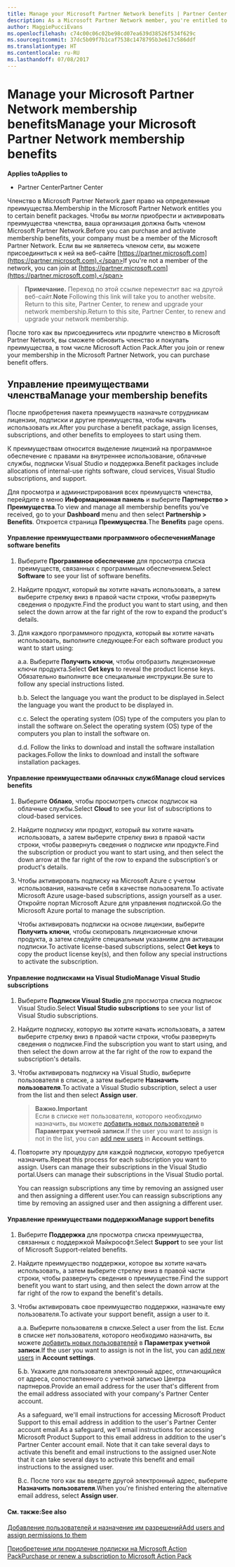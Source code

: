 ```yaml
---
title: Manage your Microsoft Partner Network benefits | Partner Center
description: As a Microsoft Partner Network member, you're entitled to certain membership benefits. Explains how to activate and manage your membership benefits on Partner Center.
author: MaggiePucciEvans
ms.openlocfilehash: c74c00c06c02be98cd07ea639d38526f534f629c
ms.sourcegitcommit: 37dc5b09f7b1caf7538c1478795b3e617c586ddf
ms.translationtype: HT
ms.contentlocale: ru-RU
ms.lasthandoff: 07/08/2017
---
```

# <a name="manage-your-microsoft-partner-network-membership-benefits"></a><span data-ttu-id="e1b46-104">Manage your Microsoft Partner Network membership benefits</span><span class="sxs-lookup"><span data-stu-id="e1b46-104">Manage your Microsoft Partner Network membership benefits</span></span>

**<span data-ttu-id="e1b46-105">Applies to</span><span class="sxs-lookup"><span data-stu-id="e1b46-105">Applies to</span></span>**

-  <span data-ttu-id="e1b46-106">Partner Center</span><span class="sxs-lookup"><span data-stu-id="e1b46-106">Partner Center</span></span>

<span data-ttu-id="e1b46-107">Членство в Microsoft Partner Network дает право на определенные преимущества.</span><span class="sxs-lookup"><span data-stu-id="e1b46-107">Membership in the Microsoft Partner Network entitles you to certain benefit packages.</span></span> <span data-ttu-id="e1b46-108">Чтобы вы могли приобрести и активировать преимущества членства, ваша организация должна быть членом Microsoft Partner Network.</span><span class="sxs-lookup"><span data-stu-id="e1b46-108">Before you can purchase and activate membership benefits, your company must be a member of the Microsoft Partner Network.</span></span> <span data-ttu-id="e1b46-109">Если вы не являетесь членом сети, вы можете присоединиться к ней на веб-сайте [https://partner.microsoft.com](https://partner.microsoft.com).</span><span class="sxs-lookup"><span data-stu-id="e1b46-109">If you're not a member of the network, you can join at [https://partner.microsoft.com](https://partner.microsoft.com).</span></span>

><span data-ttu-id="e1b46-110">**Примечание.** Переход по этой ссылке переместит вас на другой веб-сайт.</span><span class="sxs-lookup"><span data-stu-id="e1b46-110">**Note** Following this link will take you to another website.</span></span> <span data-ttu-id="e1b46-111">Return to this site, Partner Center, to renew and upgrade your network membership.</span><span class="sxs-lookup"><span data-stu-id="e1b46-111">Return to this site, Partner Center, to renew and upgrade your network membership.</span></span>

<span data-ttu-id="e1b46-112">После того как вы присоединитесь или продлите членство в Microsoft Partner Network, вы сможете обновить членство и покупать преимущества, в том числе Microsoft Action Pack.</span><span class="sxs-lookup"><span data-stu-id="e1b46-112">After you join or renew your membership in the Microsoft Partner Network, you can purchase benefit offers.</span></span>


## <a name="manage-your-membership-benefits"></a><span data-ttu-id="e1b46-113">Управление преимуществами членства</span><span class="sxs-lookup"><span data-stu-id="e1b46-113">Manage your membership benefits</span></span>

<span data-ttu-id="e1b46-114">После приобретения пакета преимуществ назначьте сотрудникам лицензии, подписки и другие преимущества, чтобы начать использовать их.</span><span class="sxs-lookup"><span data-stu-id="e1b46-114">After you purchase a benefit package, assign licenses, subscriptions, and other benefits to employees to start using them.</span></span> 

<span data-ttu-id="e1b46-115">К преимуществам относится выделение лицензий на программное обеспечение с правами на внутреннее использование, облачные службы, подписки Visual Studio и поддержка.</span><span class="sxs-lookup"><span data-stu-id="e1b46-115">Benefit packages include allocations of internal-use rights software, cloud services, Visual Studio subscriptions, and support.</span></span> 

<span data-ttu-id="e1b46-116">Для просмотра и администрирования всех преимуществ членства, перейдите в меню **Информационная панель** и выберите **Партнерство > Преимущества**.</span><span class="sxs-lookup"><span data-stu-id="e1b46-116">To view and manage all membership benefits you've received, go to your **Dashboard** menu and then select **Partnership > Benefits**.</span></span> <span data-ttu-id="e1b46-117">Откроется страница **Преимущества**.</span><span class="sxs-lookup"><span data-stu-id="e1b46-117">The **Benefits** page opens.</span></span> 

#### <a name="manage-software-benefits"></a><span data-ttu-id="e1b46-118">Управление преимуществами программного обеспечения</span><span class="sxs-lookup"><span data-stu-id="e1b46-118">Manage software benefits</span></span>

1.  <span data-ttu-id="e1b46-119">Выберите **Программное обеспечение** для просмотра списка преимуществ, связанных с программным обеспечением.</span><span class="sxs-lookup"><span data-stu-id="e1b46-119">Select **Software** to see your list of software benefits.</span></span> 

2.  <span data-ttu-id="e1b46-120">Найдите продукт, который вы хотите начать использовать, а затем выберите стрелку вниз в правой части строки, чтобы развернуть сведения о продукте.</span><span class="sxs-lookup"><span data-stu-id="e1b46-120">Find the product you want to start using, and then select the down arrow at the far right of the row to expand the product's details.</span></span> 

3. <span data-ttu-id="e1b46-121">Для каждого программного продукта, который вы хотите начать использовать, выполните следующее:</span><span class="sxs-lookup"><span data-stu-id="e1b46-121">For each software product you want to start using:</span></span>

    <span data-ttu-id="e1b46-122">а.</span><span class="sxs-lookup"><span data-stu-id="e1b46-122">a.</span></span> <span data-ttu-id="e1b46-123">Выберите **Получить ключи**, чтобы отобразить лицензионные ключи продукта.</span><span class="sxs-lookup"><span data-stu-id="e1b46-123">Select **Get keys** to reveal the product license keys.</span></span> <span data-ttu-id="e1b46-124">Обязательно выполните все специальные инструкции.</span><span class="sxs-lookup"><span data-stu-id="e1b46-124">Be sure to follow any special instructions listed.</span></span>

    <span data-ttu-id="e1b46-125">b.</span><span class="sxs-lookup"><span data-stu-id="e1b46-125">b.</span></span> <span data-ttu-id="e1b46-126">Select the language you want the product to be displayed in.</span><span class="sxs-lookup"><span data-stu-id="e1b46-126">Select the language you want the product to be displayed in.</span></span>

    <span data-ttu-id="e1b46-127">c.</span><span class="sxs-lookup"><span data-stu-id="e1b46-127">c.</span></span> <span data-ttu-id="e1b46-128">Select the operating system (OS) type of the computers you plan to install the software on.</span><span class="sxs-lookup"><span data-stu-id="e1b46-128">Select the operating system (OS) type of the computers you plan to install the software on.</span></span>

    <span data-ttu-id="e1b46-129">d.</span><span class="sxs-lookup"><span data-stu-id="e1b46-129">d.</span></span> <span data-ttu-id="e1b46-130">Follow the links to download and install the software installation packages.</span><span class="sxs-lookup"><span data-stu-id="e1b46-130">Follow the links to download and install the software installation packages.</span></span>


#### <a name="manage-cloud-services-benefits"></a><span data-ttu-id="e1b46-131">Управление преимуществами облачных служб</span><span class="sxs-lookup"><span data-stu-id="e1b46-131">Manage cloud services benefits</span></span>

1. <span data-ttu-id="e1b46-132">Выберите **Облако**, чтобы просмотреть список подписок на облачные службы.</span><span class="sxs-lookup"><span data-stu-id="e1b46-132">Select **Cloud** to see your list of subscriptions to cloud-based services.</span></span>

2. <span data-ttu-id="e1b46-133">Найдите подписку или продукт, который вы хотите начать использовать, а затем выберите стрелку вниз в правой части строки, чтобы развернуть сведения о подписке или продукте.</span><span class="sxs-lookup"><span data-stu-id="e1b46-133">Find the subscription or product you want to start using, and then select the down arrow at the far right of the row to expand the subscription's or product's details.</span></span> 

3. <span data-ttu-id="e1b46-134">Чтобы активировать подписку на Microsoft Azure с учетом использования, назначьте себя в качестве пользователя.</span><span class="sxs-lookup"><span data-stu-id="e1b46-134">To activate Microsoft Azure usage-based subscriptions, assign yourself as a user.</span></span> <span data-ttu-id="e1b46-135">Откройте портал Microsoft Azure для управления подпиской.</span><span class="sxs-lookup"><span data-stu-id="e1b46-135">Go the Microsoft Azure portal to manage the subscription.</span></span>

    <span data-ttu-id="e1b46-136">Чтобы активировать подписки на основе лицензии, выберите **Получить ключи**, чтобы скопировать лицензионные ключи продукта, а затем следуйте специальным указаниям для активации подписки.</span><span class="sxs-lookup"><span data-stu-id="e1b46-136">To activate license-based subscriptions, select **Get keys** to copy the product license key(s), and then follow any special instructions to activate the subscription.</span></span>  


#### <a name="manage-visual-studio-subscriptions"></a><span data-ttu-id="e1b46-137">Управление подписками на Visual Studio</span><span class="sxs-lookup"><span data-stu-id="e1b46-137">Manage Visual Studio subscriptions</span></span>

1. <span data-ttu-id="e1b46-138">Выберите **Подписки Visual Studio** для просмотра списка подписок Visual Studio.</span><span class="sxs-lookup"><span data-stu-id="e1b46-138">Select **Visual Studio subscriptions** to see your list of Visual Studio subscriptions.</span></span> 

2. <span data-ttu-id="e1b46-139">Найдите подписку, которую вы хотите начать использовать, а затем выберите стрелку вниз в правой части строки, чтобы развернуть сведения о подписке.</span><span class="sxs-lookup"><span data-stu-id="e1b46-139">Find the subscription you want to start using, and then select the down arrow at the far right of the row to expand the subscription's details.</span></span> 

3. <span data-ttu-id="e1b46-140">Чтобы активировать подписку на Visual Studio, выберите пользователя в списке, а затем выберите **Назначить пользователя**.</span><span class="sxs-lookup"><span data-stu-id="e1b46-140">To activate a Visual Studio subscription, select a user from the list and then select **Assign user**.</span></span> 

    >**<span data-ttu-id="e1b46-141">Важно.</span><span class="sxs-lookup"><span data-stu-id="e1b46-141">Important</span></span>**<br>
<span data-ttu-id="e1b46-142">Если в списке нет пользователя, которого необходимо назначить, вы можете [добавить новых пользователей](create-user-accounts-and-set-permissions.md) в **Параметрах учетной записи**.</span><span class="sxs-lookup"><span data-stu-id="e1b46-142">If the user you want to assign is not in the list, you can [add new users](create-user-accounts-and-set-permissions.md) in **Account settings**.</span></span>

3. <span data-ttu-id="e1b46-143">Повторите эту процедуру для каждой подписки, которую требуется назначить.</span><span class="sxs-lookup"><span data-stu-id="e1b46-143">Repeat this process for each subscription you want to assign.</span></span> <span data-ttu-id="e1b46-144">Users can manage their subscriptions in the Visual Studio portal.</span><span class="sxs-lookup"><span data-stu-id="e1b46-144">Users can manage their subscriptions in the Visual Studio portal.</span></span> 

    <span data-ttu-id="e1b46-145">You can reassign subscriptions any time by removing an assigned user and then assigning a different user.</span><span class="sxs-lookup"><span data-stu-id="e1b46-145">You can reassign subscriptions any time by removing an assigned user and then assigning a different user.</span></span> 


#### <a name="manage-support-benefits"></a><span data-ttu-id="e1b46-146">Управление преимуществами поддержки</span><span class="sxs-lookup"><span data-stu-id="e1b46-146">Manage support benefits</span></span>

1. <span data-ttu-id="e1b46-147">Выберите **Поддержка** для просмотра списка преимущества, связанных с поддержкой Майкрософт.</span><span class="sxs-lookup"><span data-stu-id="e1b46-147">Select **Support** to see your list of Microsoft Support-related benefits.</span></span> 

2. <span data-ttu-id="e1b46-148">Найдите преимущество поддержки, которое вы хотите начать использовать, а затем выберите стрелку вниз в правой части строки, чтобы развернуть сведения о преимуществе.</span><span class="sxs-lookup"><span data-stu-id="e1b46-148">Find the support benefit you want to start using, and then select the down arrow at the far right of the row to expand the benefit's details.</span></span> 

3. <span data-ttu-id="e1b46-149">Чтобы активировать свое преимущество поддержки, назначьте ему пользователя.</span><span class="sxs-lookup"><span data-stu-id="e1b46-149">To activate your support benefit, assign a user to it.</span></span> 
   
    <span data-ttu-id="e1b46-150">а.</span><span class="sxs-lookup"><span data-stu-id="e1b46-150">a.</span></span>  <span data-ttu-id="e1b46-151">Выберите пользователя в списке.</span><span class="sxs-lookup"><span data-stu-id="e1b46-151">Select a user from the list.</span></span> <span data-ttu-id="e1b46-152">Если в списке нет пользователя, которого необходимо назначить, вы можете [добавить новых пользователей](create-user-accounts-and-set-permissions.md) в **Параметрах учетной записи**.</span><span class="sxs-lookup"><span data-stu-id="e1b46-152">If the user you want to assign is not in the list, you can [add new users](create-user-accounts-and-set-permissions.md) in **Account settings**.</span></span>

    <span data-ttu-id="e1b46-153">Б.</span><span class="sxs-lookup"><span data-stu-id="e1b46-153">b.</span></span>  <span data-ttu-id="e1b46-154">Укажите для пользователя электронный адрес, отличающийся от адреса, сопоставленного с учетной записью Центра партнеров.</span><span class="sxs-lookup"><span data-stu-id="e1b46-154">Provide an email address for the user that's different from the email address associated with your company's Partner Center account.</span></span> 
    
    <span data-ttu-id="e1b46-155">As a safeguard, we'll email instructions for accessing Microsoft Product Support to this email address in addition to the user's Partner Center account email.</span><span class="sxs-lookup"><span data-stu-id="e1b46-155">As a safeguard, we'll email instructions for accessing Microsoft Product Support to this email address in addition to the user's Partner Center account email.</span></span> <span data-ttu-id="e1b46-156">Note that it can take several days to activate this benefit and email instructions to the assigned user.</span><span class="sxs-lookup"><span data-stu-id="e1b46-156">Note that it can take several days to activate this benefit and email instructions to the assigned user.</span></span>    
    
    <span data-ttu-id="e1b46-157">В.</span><span class="sxs-lookup"><span data-stu-id="e1b46-157">c.</span></span>  <span data-ttu-id="e1b46-158">После того как вы введете другой электронный адрес, выберите **Назначить пользователя**.</span><span class="sxs-lookup"><span data-stu-id="e1b46-158">When you're finished entering the alternative email address, select **Assign user**.</span></span> 


#### <a name="see-also"></a><span data-ttu-id="e1b46-159">См. также:</span><span class="sxs-lookup"><span data-stu-id="e1b46-159">See also</span></span>

[<span data-ttu-id="e1b46-160">Добавление пользователей и назначение им разрешений</span><span class="sxs-lookup"><span data-stu-id="e1b46-160">Add users and assign permissions to them</span></span>](create-user-accounts-and-set-permissions.md)

[<span data-ttu-id="e1b46-161">Приобретение или продление подписки на Microsoft Action Pack</span><span class="sxs-lookup"><span data-stu-id="e1b46-161">Purchase or renew a subscription to Microsoft Action Pack</span></span>](mpn-get-action-pack.md)


